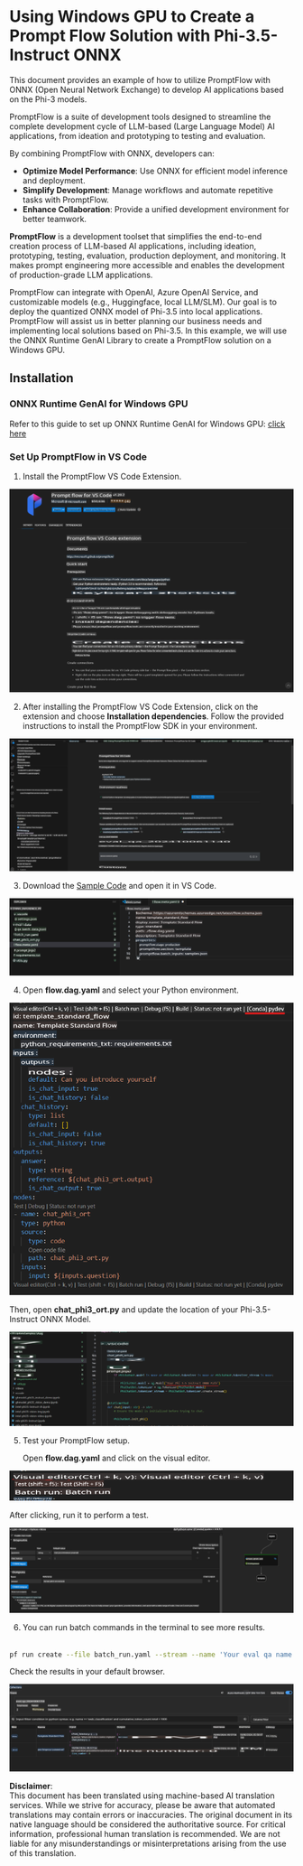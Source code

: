 # Using Windows GPU to Create a Prompt Flow Solution with Phi-3.5-Instruct ONNX

This document provides an example of how to utilize PromptFlow with ONNX (Open Neural Network Exchange) to develop AI applications based on the Phi-3 models.

PromptFlow is a suite of development tools designed to streamline the complete development cycle of LLM-based (Large Language Model) AI applications, from ideation and prototyping to testing and evaluation.

By combining PromptFlow with ONNX, developers can:

- **Optimize Model Performance**: Use ONNX for efficient model inference and deployment.
- **Simplify Development**: Manage workflows and automate repetitive tasks with PromptFlow.
- **Enhance Collaboration**: Provide a unified development environment for better teamwork.

**PromptFlow** is a development toolset that simplifies the end-to-end creation process of LLM-based AI applications, including ideation, prototyping, testing, evaluation, production deployment, and monitoring. It makes prompt engineering more accessible and enables the development of production-grade LLM applications.

PromptFlow can integrate with OpenAI, Azure OpenAI Service, and customizable models (e.g., Huggingface, local LLM/SLM). Our goal is to deploy the quantized ONNX model of Phi-3.5 into local applications. PromptFlow will assist us in better planning our business needs and implementing local solutions based on Phi-3.5. In this example, we will use the ONNX Runtime GenAI Library to create a PromptFlow solution on a Windows GPU.

## **Installation**

### **ONNX Runtime GenAI for Windows GPU**

Refer to this guide to set up ONNX Runtime GenAI for Windows GPU: [click here](./ORTWindowGPUGuideline.md)

### **Set Up PromptFlow in VS Code**

1. Install the PromptFlow VS Code Extension.

![pfvscode](../../../../../../translated_images/pfvscode.79f42ae5dd93ed35c19d6d978ae75831fef40e0b8440ee48b893b5a0597d2260.en.png)

2. After installing the PromptFlow VS Code Extension, click on the extension and choose **Installation dependencies**. Follow the provided instructions to install the PromptFlow SDK in your environment.

![pfsetup](../../../../../../translated_images/pfsetup.0c82d99c7760aac29833b37faf4329e67e22279b1c5f37a73724dfa9ebaa32ee.en.png)

3. Download the [Sample Code](../../../../../../code/09.UpdateSamples/Aug/pf/onnx_inference_pf) and open it in VS Code.

![pfsample](../../../../../../translated_images/pfsample.7bf40b133a558d86356dd6bc0e480bad2659d9c5364823dae9b3e6784e6f2d25.en.png)

4. Open **flow.dag.yaml** and select your Python environment.

![pfdag](../../../../../../translated_images/pfdag.c5eb356fa3a96178cd594de9a5da921c4bbe646a9946f32aa20d344ccbeb51a0.en.png)

   Then, open **chat_phi3_ort.py** and update the location of your Phi-3.5-Instruct ONNX Model.

![pfphi](../../../../../../translated_images/pfphi.fff4b0afea47c92c8481174dbf3092823906fca5b717fc642f78947c3e5bbb39.en.png)

5. Test your PromptFlow setup.

   Open **flow.dag.yaml** and click on the visual editor.

![pfv](../../../../../../translated_images/pfv.7af6ecd65784a98558b344ba69b5ba6233876823fb435f163e916a632394fc1e.en.png)

   After clicking, run it to perform a test.

![pfflow](../../../../../../translated_images/pfflow.9697e0fda67794bb0cf4b78d52e6f5a42002eec935bc2519933064afbbdd34f0.en.png)

6. You can run batch commands in the terminal to see more results.

```bash

pf run create --file batch_run.yaml --stream --name 'Your eval qa name'    

```

Check the results in your default browser.

![pfresult](../../../../../../translated_images/pfresult.972eb57dd5bec646e1aa01148991ba8959897efea396e42cf9d7df259444878d.en.png)

**Disclaimer**:  
This document has been translated using machine-based AI translation services. While we strive for accuracy, please be aware that automated translations may contain errors or inaccuracies. The original document in its native language should be considered the authoritative source. For critical information, professional human translation is recommended. We are not liable for any misunderstandings or misinterpretations arising from the use of this translation.